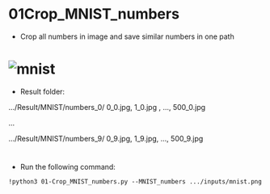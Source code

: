 
# 01Crop_MNIST_numbers

- Crop all numbers in image and save similar numbers in one path

# ![mnist](https://github.com/n-ebrahimian/object-detection-using-contour_finder/blob/main/01Crop_MNIST_numbers/inputs/mnist.png)


- Result folder:


 .../Result/MNIST/numbers_0/ 0_0.jpg, 1_0.jpg , ..., 500_0.jpg
 
 ...

 .../Result/MNIST/numbers_9/ 0_9.jpg, 1_9.jpg, ..., 500_9.jpg       
                         
#

- Run the following command:

```
!python3 01-Crop_MNIST_numbers.py --MNIST_numbers .../inputs/mnist.png

```
